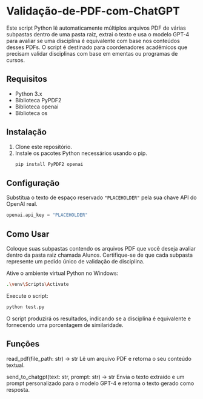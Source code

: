 # Validação-de-PDF-com-ChatGPT

Este script Python lê automaticamente múltiplos arquivos PDF de várias subpastas dentro de uma pasta raiz, extrai o texto e usa o modelo GPT-4 para avaliar se uma disciplina é equivalente com base nos conteúdos desses PDFs. O script é destinado para coordenadores acadêmicos que precisam validar disciplinas com base em ementas ou programas de cursos.

## Requisitos

- Python 3.x
- Biblioteca PyPDF2
- Biblioteca openai
- Biblioteca os

## Instalação

1. Clone este repositório.
2. Instale os pacotes Python necessários usando o pip.
    ```bash
    pip install PyPDF2 openai
    ```

## Configuração

Substitua o texto de espaço reservado `"PLACEHOLDER"` pela sua chave API do OpenAI real.

```python
openai.api_key = "PLACEHOLDER"
```

## Como Usar
Coloque suas subpastas contendo os arquivos PDF que você deseja avaliar dentro da pasta raiz chamada Alunos. Certifique-se de que cada subpasta represente um pedido único de validação de disciplina.

Ative o ambiente virtual Python no Windows:

```bash
.\venv\Scripts\Activate
```

Execute o script:

```bash
python test.py
```

O script produzirá os resultados, indicando se a disciplina é equivalente e fornecendo uma porcentagem de similaridade.

## Funções
read_pdf(file_path: str) -> str
Lê um arquivo PDF e retorna o seu conteúdo textual.

send_to_chatgpt(text: str, prompt: str) -> str
Envia o texto extraído e um prompt personalizado para o modelo GPT-4 e retorna o texto gerado como resposta.
